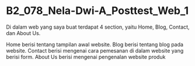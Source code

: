 # B2_078_Nela-Dwi-A_Posttest_Web_1

Di dalam web yang saya buat terdapat 4 section, yaitu Home, Blog, Contact, dan About Us.

Home berisi tentang tampilan awal website.
Blog berisi tentang blog pada website.
Contact berisi mengenai cara pemesanan di dalam website yang berisi form.
About Us berisi mengenai pengenalan website produk
